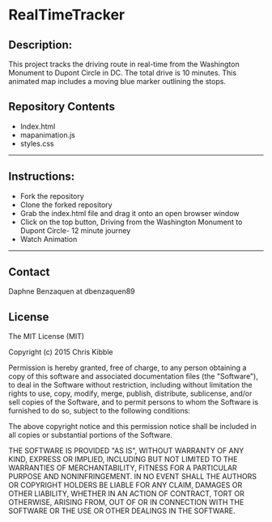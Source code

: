 # RealTimeTracker
## Description: 
This project tracks the driving route in real-time from the Washington Monument to Dupont Circle in DC. The total drive is 10 minutes. This animated map includes a moving blue marker outlining the stops.

## Repository Contents
* Index.html
* mapanimation.js
* styles.css
---
## Instructions:
* Fork the repository
* Clone the forked repository
* Grab the index.html file and drag it onto an open browser window
* Click on the top button, Driving from the Washington Monument to Dupont Circle- 12 minute journey
* Watch Animation
---
## Contact
Daphne Benzaquen at dbenzaquen89

## License
The MIT License (MIT)

Copyright (c) 2015 Chris Kibble

Permission is hereby granted, free of charge, to any person obtaining a copy of this software and associated documentation files (the "Software"), to deal in the Software without restriction, including without limitation the rights to use, copy, modify, merge, publish, distribute, sublicense, and/or sell copies of the Software, and to permit persons to whom the Software is furnished to do so, subject to the following conditions:

The above copyright notice and this permission notice shall be included in all copies or substantial portions of the Software.

THE SOFTWARE IS PROVIDED "AS IS", WITHOUT WARRANTY OF ANY KIND, EXPRESS OR IMPLIED, INCLUDING BUT NOT LIMITED TO THE WARRANTIES OF MERCHANTABILITY, FITNESS FOR A PARTICULAR PURPOSE AND NONINFRINGEMENT. IN NO EVENT SHALL THE AUTHORS OR COPYRIGHT HOLDERS BE LIABLE FOR ANY CLAIM, DAMAGES OR OTHER LIABILITY, WHETHER IN AN ACTION OF CONTRACT, TORT OR OTHERWISE, ARISING FROM, OUT OF OR IN CONNECTION WITH THE SOFTWARE OR THE USE OR OTHER DEALINGS IN THE SOFTWARE.
